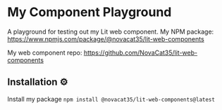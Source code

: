 # My Component Playground
A playground for testing out my Lit web component. 
My NPM package: https://www.npmjs.com/package/@novacat35/lit-web-components

My web component repo: https://github.com/NovaCat35/lit-web-components

## Installation ⚙️
Install my package
`npm install @novacat35/lit-web-components@latest`